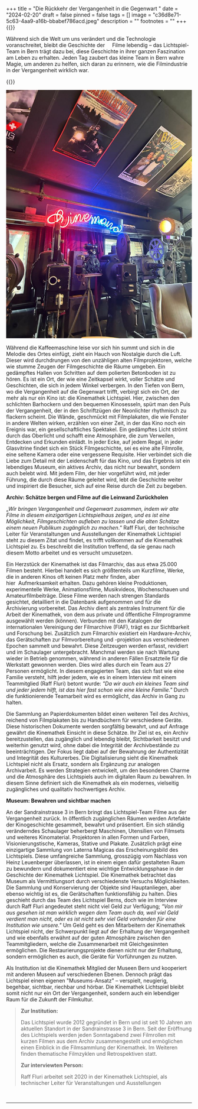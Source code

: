 +++
title = "Die Rückkehr der Vergangenheit in die Gegenwart "
date = "2024-02-20"
draft = false
pinned = false
tags = []
image = "c36d8e71-5c63-4aa9-a16b-bbabef786acd.jpeg"
description = ""
footnotes = ""
+++
{{<lead>}}

Während sich die Welt um uns verändert und die Technologie voranschreitet, bleibt die Geschichte der     Filme lebendig – das Lichtspiel-Team in Bern trägt dazu bei, diese Geschichte in ihrer ganzen Faszination am Leben zu erhalten. Jeden Tag zaubert das kleine Team in Bern wahre Magie, um anderen zu helfen, sich daran zu erinnern, wie die Filmindustrie in der Vergangenheit wirklich war. 

{{</lead>}}

![Kinemathek Bern Lichtspiel, an der Sandrainstrasse 3 in Bern (Fotografie von Yuna Andres und Sofiia Bublyk, Stand: 20.12.2023)](c36d8e71-5c63-4aa9-a16b-bbabef786acd.jpeg)

Während die Kaffeemaschine leise vor sich hin summt und sich in die Melodie des Ortes einfügt, zieht ein Hauch von Nostalgie durch die Luft. Dieser wird durchdrungen von den unzähligen alten Filmprojektoren, welche wie stumme Zeugen der Filmgeschichte die Räume umgeben. Ein gedämpftes Hallen von Schritten auf dem polierten Betonboden ist zu hören. Es ist ein Ort, der wie eine Zeitkapsel wirkt, voller Schätze und Geschichten, die sich in jedem Winkel verbergen. In den Tiefen von Bern, wo die Vergangenheit auf die Gegenwart trifft, verbirgt sich ein Ort, der mehr als nur ein Kino ist: die Kinemathek Lichtspiel. Hier, zwischen den schlichten Barhockern und den bequemen Kinosesseln, spürt man den Puls der Vergangenheit, der in den Schriftzügen der Neonlichter rhythmisch zu flackern scheint. Die Wände, geschmückt mit Filmplakaten, die wie Fenster in andere Welten wirken, erzählen von einer Zeit, in der das Kino noch ein Ereignis war, ein gesellschaftliches Spektakel. Ein gedämpftes Licht strömt durch das Oberlicht und schafft eine Atmosphäre, die zum Verweilen, Entdecken und Erkunden einlädt. In jeder Ecke, auf jedem Regal, in jeder Glasvitrine findet sich ein Stück Filmgeschichte, sei es eine alte Filmrolle, eine seltene Kamera oder eine vergessene Requisite. Hier verbindet sich die Liebe zum Detail mit der Leidenschaft für das Kino, und das Ergebnis ist ein lebendiges Museum, ein aktives Archiv, das nicht nur bewahrt, sondern auch belebt wird. Mit jedem Film, der hier vorgeführt wird, mit jeder Führung, die durch diese Räume geleitet wird, lebt die Geschichte weiter und inspiriert die Besucher, sich auf eine Reise durch die Zeit zu begeben.

**Archiv: Schätze bergen und Filme auf die Leinwand Zurückholen**

„*Wir bringen Vergangenheit und Gegenwart zusammen, indem wir alte Filme in diesem einzigartigen Lichtspielhaus zeigen, und es ist eine Möglichkeit, Filmgeschichten aufleben zu lassen und die alten Schätze einem neuen Publikum zugänglich zu machen*.“ Raff Fluri, der technische Leiter für Veranstaltungen und Ausstellungen der Kinemathek Lichtspiel steht zu diesem Zitat und findet, es trifft vollkommen auf die Kinemathek Lichtspiel zu. Es beschreibt die Institution treffend, da sie genau nach diesem Motto arbeitet und es versucht umzusetzen.

Ein Herzstück der Kinemathek ist das Filmarchiv, das aus etwa 25.000 Filmen besteht. Hierbei handelt es sich größtenteils um Kurzfilme, Werke, die in anderen Kinos oft keinen Platz mehr finden, aber hier  Aufmerksamkeit erhalten. Dazu gehören kleine Produktionen, experimentelle Werke, Animationsfilme, Musikvideos, Wochenschauen und Amateurfilmbeiträge. Diese Filme werden nach strengen Standards gesichtet, detailliert in die Datenbank aufgenommen und für die Archivierung vorbereitet. Das Archiv dient als zentrales Instrument für die Arbeit der Kinemathek, von dem aus private und öffentliche Filmprogramme ausgewählt werden (können). Verbunden mit den Katalogen der internationalen Vereinigung der Filmarchive (FIAF), trägt es zur Sichtbarkeit und Forschung bei. Zusätzlich zum Filmarchiv existiert ein Hardware-Archiv, das Gerätschaften zur Filmvorbereitung und -projektion aus verschiedenen Epochen sammelt und bewahrt. Diese Zeitzeugen werden erfasst, revidiert und im Schaulager untergebracht. Manchmal werden sie nach Wartung wieder in Betrieb genommen, während in anderen Fällen Ersatzteile für die Werkstatt gewonnen werden. Dies wird alles durch ein Team aus 27 Personen ermöglicht. In diesem engagierten Team, das sich fast wie eine Familie versteht, hilft jeder jedem, wie es in einem Interview mit einem Teammitglied (Raff Fluri) betont wurde: *"Da wir auch ein kleines Team sind und jeder jedem hilft, ist das hier fast schon wie eine kleine Familie."* Durch die funktionierende Teamarbeit wird es ermöglicht, das Archiv in Gang zu halten. 

Die Sammlung an Papierdokumenten bildet einen weiteren Teil des Archivs, reichend von Filmplakaten bis zu Handbüchern für verschiedene Geräte. Diese historischen Dokumente werden sorgfältig bewahrt, und auf Anfrage gewährt die Kinemathek Einsicht in diese Schätze. Ihr Ziel ist es, ein Archiv bereitzustellen, das zugänglich und lebendig bleibt, Sichtbarkeit besitzt und weiterhin genutzt wird, ohne dabei die Integrität der Archivbestände zu beeinträchtigen. Der Fokus liegt dabei auf der Bewahrung der Authentizität und Integrität des Kulturerbes. Die Digitalisierung sieht die Kinemathek Lichtspiel nicht als Ersatz, sondern als Ergänzung zur analogen Archivarbeit. Es werden Strategien entwickelt, um den besonderen Charme und die Atmosphäre des Lichtspiels auch im digitalen Raum zu bewahren. In diesem Sinne definiert sich die Kinemathek als ein modernes, vielseitig zugängliches und qualitativ hochwertiges Archiv.

**Museum: Bewahren und sichtbar machen** 

An der Sandrainstrasse 3 in Bern bringt das Lichtspiel-Team Filme aus der Vergangenheit zurück. In öffentlich zugänglichen Räumen werden Artefakte der Kinogeschichte gesammelt, bewahrt und präsentiert. Ein sich ständig veränderndes Schaulager beherbergt Maschinen, Utensilien von Filmsets und weiteres Kinomaterial. Projektoren in allen Formen und Farben, Visionierungstische, Kameras, Stative und Plakate. Zusätzlich prägt eine einzigartige Sammlung von Laterna Magicas das Erscheinungsbild des Lichtspiels. Diese umfangreiche Sammlung, grosszügig vom Nachlass von Heinz Leuenberger überlassen, ist in einem eigen dafür gestalteten Raum zu bewundern und dokumentiert eine wichtige Entwicklungsphase in der Geschichte der Kinemathek Lichtspiel. Die Kinemathek betrachtet das Museum als Vermittlungsort durch verschiedenste Versuchs Möglichkeiten. Die Sammlung und Konservierung der Objekte sind Hauptanliegen, aber ebenso wichtig ist es, die Gerätschaften funktionsfähig zu halten. Dies geschieht durch das Team des Lichtspiel Berns, doch wie im Interview durch Raff Fluri angedeutet steht nicht viel Geld zur Verfügung; *"Von mir aus gesehen ist man wirklich wegen dem Team auch da, weil viel Geld verdient man nicht, oder es ist nicht sehr viel Geld vorhanden für eine Institution wie unsere."* Um Geld geht es den Mitarbeitern der Kinemathek Lichtspiel nicht, der Schwerpunkt liegt auf der Erhaltung der Vergangenheit und wie ebenfalls erwähnt auf der guten Atmosphäre zwischen den Teammitgliedern, welche die Zusammenarbeit mit Gleichgesinnten ermöglichen. Die Restaurierungsprojekte dienen nicht nur der Erhaltung, sondern ermöglichen es auch, die Geräte für Vorführungen zu nutzen. 

Als Institution ist die Kinemathek Mitglied der Museen Bern und kooperiert mit anderen Museen auf verschiedenen Ebenen. Dennoch prägt das Lichtspiel einen eigenen "Museums-Ansatz" – verspielt, neugierig, begehbar, sichtbar, riechbar und hörbar. Die Kinemathek Lichtspiel bleibt somit nicht nur ein Ort der Vergangenheit, sondern auch ein lebendiger Raum für die Zukunft der Filmkultur.

> **Zur Institution:**
>
> Das Lichtspiel wurde 2012 gegründet in Bern und ist seit 10 Jahren am aktuellen Standort in der Sandrainstrasse 3 in Bern. Seit der Eröffnung des Lichtspiels werden jeden Sonntagabend zwei Filmrollen mit kurzen Filmen aus dem Archiv zusammengestellt und ermöglichen einen Einblick in die Filmsammlung der Kinemathek. Im Weiteren finden thematische Filmzyklen und Retrospektiven statt. 
>
> **Zur interviewten Person:**
>
> Raff Fluri arbeitet seit 2020 in der Kinemathek Lichtspiel, als technischer Leiter für Veranstaltungen und Ausstellungen
>
>

![]()

- - -

![]()